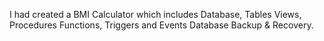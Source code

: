 I had created a BMI Calculator which includes 
Database, Tables
Views, Procedures
Functions, Triggers and Events
Database Backup & Recovery. 
